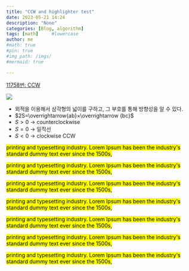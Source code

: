 ```yaml
---
title: "CCW and highlighter test"
date: 2023-05-21 14:24
description: "None"
categories: [Blog, algorithm]
tags: [math]     #lowercase
author: me
#math: true
#pin: true
#img_path: /imgs/
#mermaid: true

---
```


[11758번: CCW](https://www.acmicpc.net/problem/11758)

![](https://i.imgur.com/b71dMtx.png)
-   외적을 이용해서 삼각형의 넓이를 구하고, 그 부호를 통해 방향성을 알 수 있다.
-   $2S=\overrightarrow{ab}×\overrightarrow {bc}$
-   $S>0$ → counterclockwise
-   $S=0$ → 일직선
-   $S<0$ → clockwise CCW 



<mark class="hltr-blue">printing and typesetting industry. Lorem Ipsum has been the industry's standard dummy text ever since the 1500s,</mark>

<mark class="hltr-yellow">printing and typesetting industry. Lorem Ipsum has been the industry's standard dummy text ever since the 1500s,</mark>

<mark class="hltr-light-red">printing and typesetting industry. Lorem Ipsum has been the industry's standard dummy text ever since the 1500s,</mark>

<mark class="hltr-purple">printing and typesetting industry. Lorem Ipsum has been the industry's standard dummy text ever since the 1500s,</mark>

<mark class="hltr-green">printing and typesetting industry. Lorem Ipsum has been the industry's standard dummy text ever since the 1500s,</mark>

<mark class="hltr-orange">printing and typesetting industry. Lorem Ipsum has been the industry's standard dummy text ever since the 1500s,</mark>

<mark class="hltr-gray">printing and typesetting industry. Lorem Ipsum has been the industry's standard dummy text ever since the 1500s,</mark>